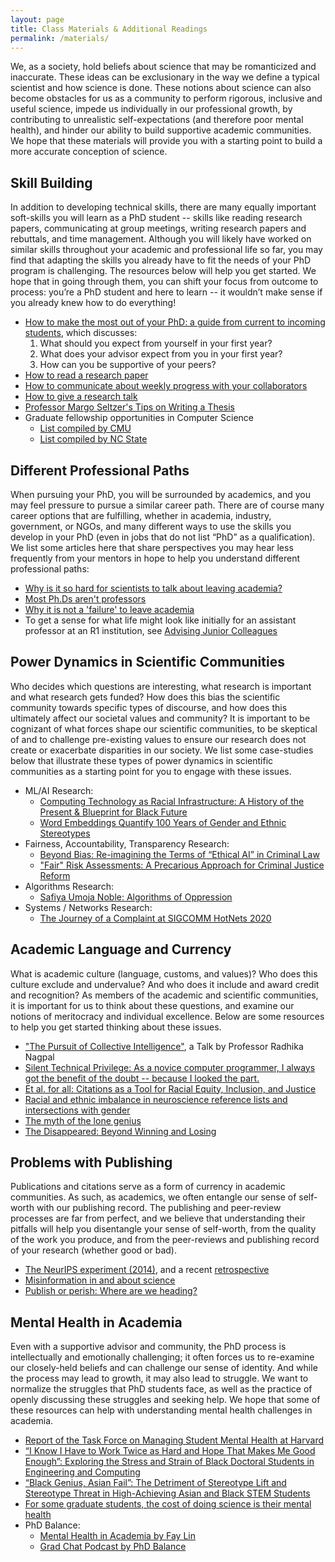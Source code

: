 ```yaml
---
layout: page
title: Class Materials & Additional Readings
permalink: /materials/
---
```


We, as a society, hold beliefs about science that may be romanticized and inaccurate. 
These ideas can be exclusionary in the way we define a typical scientist and how science is done. 
These notions about science can also become obstacles for us as a community to perform rigorous, 
inclusive and useful science, impede us individually in our professional growth, 
by contributing to unrealistic self-expectations (and therefore poor mental health), 
and hinder our ability to build supportive academic communities. 
We hope that these materials will provide you with a starting point to build a more accurate conception of science.


## Skill Building

In addition to developing technical skills, 
there are many equally important soft-skills you will learn as a PhD student -- 
skills like reading research papers, communicating at group meetings, 
writing research papers and rebuttals, and time management. 
Although you will likely have worked on similar skills throughout your academic and professional life so far, 
you may find that adapting the skills you already have to fit the needs of your PhD program is challenging. 
The resources below will help you get started. 
We hope that in going through them, you can shift your focus from outcome to process: 
you’re a PhD student and here to learn -- it wouldn’t make sense if you already knew how to do everything!

* [How to make the most out of your PhD: a guide from current to incoming students](https://yanivyacoby.github.io/a-guide-to-your-phd/guide.html), which discusses:
  1. What should you expect from yourself in your first year?
  2. What does your advisor expect from you in your first year?
  3. How can you be supportive of your peers?
* [How to read a research paper](/harvard-cs290/materials/how-to-read-a-research-paper)
* [How to communicate about weekly progress with your collaborators](/harvard-cs290/materials/communication-in-collaborative-environments)
* [How to give a research talk](http://cseweb.ucsd.edu/~swanson/GivingTalks.html)
* [Professor Margo Seltzer's Tips on Writing a Thesis](http://mis-misinformation.blogspot.com/2012/03/margos-tips-on-writing-thesis.html)
* Graduate fellowship opportunities in Computer Science
  * [List compiled by CMU](https://www.cs.cmu.edu/~gradfellowships/)
  * [List compiled by NC State](https://www.csc.ncsu.edu/dgp/fellowships.html)



## Different Professional Paths
When pursuing your PhD, you will be surrounded by academics, and you may feel pressure to pursue a similar career path. 
There are of course many career options that are fulfilling, whether in academia, 
industry, government, or NGOs, and many different ways to use the skills you develop in your PhD 
(even in jobs that do not list “PhD” as a qualification). 
We list some articles here that share perspectives you may hear less frequently 
from your mentors in hope to help you understand different professional paths: 

* [Why is it so hard for scientists to talk about leaving academia?](https://massivesci.com/articles/science-academia-phd-scicomm-advisers/)
* [Most Ph.Ds aren't professors](https://medium.com/bits-and-behavior/most-ph-d-s-arent-professors-13a741ef6868)
* [Why it is not a 'failure' to leave academia](https://www.nature.com/articles/d41586-018-05838-y)
* To get a sense for what life might look like initially for an assistant professor at an R1 institution, see [Advising Junior Colleagues](http://mis-misinformation.blogspot.com/2013/06/advising-junior-colleagues.html)

## Power Dynamics in Scientific Communities

Who decides which questions are interesting, what research is important and what research gets funded? 
How does this bias the scientific community towards specific types of discourse, 
and how does this ultimately affect our societal values and community? 
It is important to be cognizant of what forces shape our scientific communities, 
to be skeptical of and to challenge pre-existing values to ensure 
our research does not create or exacerbate disparities in our society. 
We list some case-studies below that illustrate these types of power dynamics in 
scientific communities as a starting point for you to engage with these issues. 

* ML/AI Research: 
  * [Computing Technology as Racial Infrastructure: A History of the Present & Blueprint for Black Future](https://www.youtube.com/watch?v=g7WcCjL14iQ)
  * [Word Embeddings Quantify 100 Years of Gender and Ethnic Stereotypes](https://arxiv.org/abs/1711.08412)
* Fairness, Accountability, Transparency Research: 
  * [Beyond Bias: Re-imagining the Terms of “Ethical AI” in Criminal Law](https://www.law.georgetown.edu/mcrp-journal/wp-content/uploads/sites/22/2021/01/GT-GCRP200014.pdf)
  * ["Fair" Risk Assessments: A Precarious Approach for Criminal Justice Reform](https://www.benzevgreen.com/wp-content/uploads/2019/02/18-fatml.pdf)
* Algorithms Research: 
  * [Safiya Umoja Noble: Algorithms of Oppression](https://www.youtube.com/watch?v=Q7yFysTBpAo)
* Systems / Networks Research: 
  * [The Journey of a Complaint at SIGCOMM HotNets 2020](https://ajsangeetha.wordpress.com/2021/02/18/the-journey-of-a-complaint-at-sigcomm-hotnets-2020/)


## Academic Language and Currency

What is academic culture (language, customs, and values)? 
Who does this culture exclude and undervalue? 
And who does it include and award credit and recognition? 
As members of the academic and scientific communities, 
it is important for us to think about these questions, 
and examine our notions of meritocracy and individual excellence. 
Below are some resources to help you get started thinking about these issues.

* ["The Pursuit of Collective Intelligence"](https://cornell.hosted.panopto.com/Panopto/Pages/Viewer.aspx?id=01d4c974-d005-434a-8544-a8cf0179150f), a Talk by Professor Radhika Nagpal
* [Silent Technical Privilege: As a novice computer programmer, I always got the benefit of the doubt -- because I looked the part.](https://slate.com/technology/2014/01/programmer-privilege-as-an-asian-male-computer-science-major-everyone-gave-me-the-benefit-of-the-doubt.html) 
* [Et al. for all: Citations as a Tool for Racial Equity, Inclusion, and Justice](https://rurisi.com/citation-guide)
* [Racial and ethnic imbalance in neuroscience reference lists and intersections with gender](https://www.biorxiv.org/content/10.1101/2020.10.12.336230v1.full)
* [The myth of the lone genius](https://www.nobelprize.org/martin-chalfie-npii-canada/)
* [The Disappeared: Beyond Winning and Losing](https://www.computer.org/csdl/magazine/co/2018/10/mco2018100066/17D45WXIkDI)


## Problems with Publishing 

Publications and citations serve as a form of currency in academic communities. 
As such, as academics, we often entangle our sense of self-worth with our publishing record. 
The publishing and peer-review processes are far from perfect, 
and we believe that understanding their pitfalls will help you disentangle your sense of self-worth, 
from the quality of the work you produce, 
and from the peer-reviews and publishing record of your research (whether good or bad). 

* [The NeurIPS experiment (2014)](http://blog.mrtz.org/2014/12/15/the-nips-experiment.html), and a recent [retrospective](http://inverseprobability.com/talks/notes/the-neurips-experiment.html)
* [Misinformation in and about science](https://www.pnas.org/content/118/15/e1912444117)
* [Publish or perish: Where are we heading?](https://www.ncbi.nlm.nih.gov/pmc/articles/PMC3999612/)


## Mental Health in Academia

Even with a supportive advisor and community, the PhD process is intellectually and emotionally challenging; 
it often forces us to re-examine our closely-held beliefs and can challenge our sense of identity. 
And while the process may lead to growth, it may also lead to struggle. 
We want to normalize the struggles that PhD students face, 
as well as the practice of openly discussing these struggles and seeking help. 
We hope that some of these resources can help with understanding mental health challenges in academia. 

* [Report of the Task Force on Managing Student Mental Health at Harvard](https://provost.harvard.edu/files/provost/files/report_of_the_task_force_on_managing_student_mental_health.pdf)
* [“I Know I Have to Work Twice as Hard and Hope That Makes Me Good Enough”: Exploring the Stress and Strain of Black Doctoral Students in Engineering and Computing](https://vanderbilt.app.box.com/s/fs7j3c4m7l8mkprmqywrzds0iwuizi9k)
* [“Black Genius, Asian Fail”: The Detriment of Stereotype Lift and Stereotype Threat in High-Achieving Asian and Black STEM Students](https://journals.sagepub.com/doi/full/10.1177/2332858418816658)
* [For some graduate students, the cost of doing science is their mental health](https://whyy.org/segments/for-some-graduate-students-the-cost-of-doing-science-is-their-mental-health/)
* PhD Balance:
  * [Mental Health in Academia by Fay Lin](https://www.youtube.com/watch?v=MHQapcmA9JU)
  * [Grad Chat Podcast by PhD Balance](https://anchor.fm/phd-balance)

